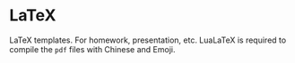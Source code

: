 # LaTeX

LaTeX templates. For homework, presentation, etc. LuaLaTeX is required to compile the `pdf` files with Chinese and Emoji.
